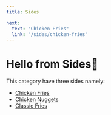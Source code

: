 ```yaml
---
title: Sides

next:
  text: "Chicken Fries"
  link: "/sides/chicken-fries"
---
```


# Hello from Sides👋

This category have three sides namely:

- [Chicken Fries](/sides/chicken-fries)
- [Chicken Nuggets](/sides/chicken-nuggets)
- [Classic Fries](/sides/classic-fries)
